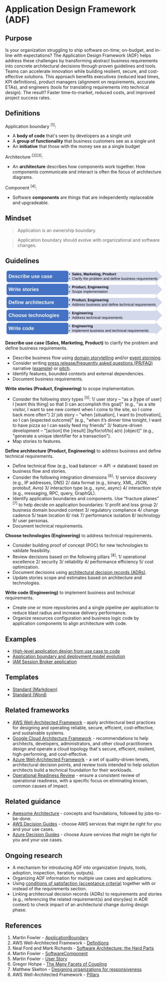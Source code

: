 # Application Design Framework (ADF)

## Purpose
Is your organization struggling to ship software on-time, on-budget, and in-line with expectations? The Application Design Framework (ADF) helps address these challenges by transforming abstract business requirements into concrete architectural decisions through proven guidelines and tools. Teams can accelerate innovation while building resilient, secure, and cost-effective solutions. This approach benefits executives (reduced lead times, KPI definitions), product managers (alignment on requirements, accurate ETAs), and engineers (tools for translating requirements into technical design). The result? Faster time-to-market, reduced costs, and improved project success rates.

## Definitions
Application boundary <sup>[1]</sup>:
* A **body of code** that's seen by developers as a single unit
* A **group of functionality** that business customers see as a single unit
* An **initiative** that those with the money see as a single budget

Architecture <sup>[2][3]</sup>:
* An **architecture** describes how components work together. How components communicate and interact is often the focus of architecture diagrams. 

Component <sup>[4]</sup>:
* Software **components** are things that are independently replaceable and upgradeable.

## Mindset
> Application is an ownership boundary.

> Application boundary should evolve with organizational and software changes.

## Guidelines

![](/images/adf-guidelines.svg)

**Describe use case (Sales, Marketing, Product)** to clarify the problem and define business requirements. 
* Describe business flow using [domain storytelling](https://domainstorytelling.org/quick-start-guide) and/or [event storming](https://en.wikipedia.org/wiki/Event_storming). 
* Consider writing [press release/frequently asked questions (PR/FAQ)](https://www.aboutamazon.com/news/workplace/an-insider-look-at-amazons-culture-and-processes) narrative ([example](https://www.allthingsdistributed.com/2024/11/aws-lambda-turns-10-a-rare-look-at-the-doc-that-started-it.html)) or [pitch](https://basecamp.com/shapeup/1.5-chapter-06). 
* Identify features, bounded contexts and external dependencies. 
* Document business requirements.

**Write stories (Product, Engineering)** to scope implementation. 
* Consider the following story types <sup>[5]</sup>: 1/ user story – "as a [type of user] I [want this thing] so that [I can accomplish this goal]" (e.g., "as a site visitor, I want to see new content when I come to the site, so I come back more often") 2/ job story – "when [situation], I want to [motivation], so I can [expected outcome]" (e.g., "when it’s dinner time tonight, I want to have pizza so I can easily feed my friends" 3/ feature-driven development – "[action] the [result] [by/for/of/to] a(n) [object]" (e.g., "generate a unique identifier for a transaction").
* Map stories to features.

**Define architecture (Product, Engineering)** to address business and define technical requirements. 
* Define technical flow (e.g., load balancer &#8594; API &#8594; database) based on business flow and stories. 
* Consider the following integration dimensions <sup>[6]</sup>: 1/ service discovery (e.g., IP addresses, DNS) 2/ data format (e.g., binary, XML, JSON, protobuf, Avro) 3/ interaction type (e.g., sync, async) 4/ interaction style (e.g., messaging, RPC, query, GraphQL).
* Identify application boundaries and components. Use “fracture planes” <sup>[7]</sup> to help decide on application boundaries: 1/ profit and loss group 2/ business domain bounded context 3/ regulatory compliance 4/ change cadence 5/ team location 6/ risk 7/ performance isolation 8/ technology 9/ user personas.
* Document technical requirements.

**Choose technologies (Engineering)** to address technical requirements. 
* Consider building proof of concept (POC) for new technologies to validate feasibility. 
* Review decisions based on the following pillars <sup>[8]</sup>: 1/ operational excellence 2/ security 3/ reliability 4/ performance efficiency 5/ cost optimization.
* Document decisions using [architectural decision records (ADRs)](https://docs.aws.amazon.com/prescriptive-guidance/latest/architectural-decision-records/appendix.html).
* Update stories scope and estimates based on architecture and technologies.

**Write code (Engineering)** to implement business and technical requirements.
* Create one or more repositories and a single pipeline per application to reduce blast radius and increase delivery performance.
* Organize resources configuration and business logic code by application components to align architecture with code.

## Examples
* [High-level application design from use case to code](examples/application-design/README.md)
* [Application boundary and deployment model evolution](examples/application-evolution/README.md)
* [IAM Session Broker application](examples/iam-session-broker/README.md)

## Templates
* [Standard (Markdown)](templates/Standard.txt)
* [Standard (Word)](templates/Standard.docx)

## Related frameworks
* [AWS Well-Architected Framework](https://aws.amazon.com/architecture/well-architected/) - apply architectural best practices for designing and operating reliable, secure, efficient, cost-effective, and sustainable systems.
* [Google Cloud Architecture Framework](https://cloud.google.com/architecture/framework) - recommendations to help architects, developers, administrators, and other cloud practitioners design and operate a cloud topology that's secure, efficient, resilient, high-performing, and cost-effective.
* [Azure Well-Architected Framework](https://learn.microsoft.com/en-us/azure/well-architected/) - a set of quality-driven tenets, architectural decision points, and review tools intended to help solution architects build a technical foundation for their workloads.
* [Operational Readiness Review](https://docs.aws.amazon.com/wellarchitected/latest/operational-readiness-reviews/wa-operational-readiness-reviews.html) - ensure a consistent review of operational readiness, with a specific focus on eliminating known, common causes of impact.

## Related guidance
* [Awesome Architecture](https://github.com/alexpulver/awesome-architecture) - concepts and foundations, followed by jobs-to-be-done.
* [AWS Decision Guides](https://aws.amazon.com/getting-started/decision-guides/) - choose AWS services that might be right for you and your use cases.
* [Azure Decision Guides](https://learn.microsoft.com/en-us/azure/cloud-adoption-framework/decision-guides/) - choose Azure services that might be right for you and your use cases.

## Ongoing research
* A mechanism for introducing ADF into organization (inputs, tools, adoption, inspection, iteration, outputs).
* Organizing ADF information for multiple use cases and applications.
* Using [conditions of satisfaction (acceptance criteria)](https://www.mountaingoatsoftware.com/blog/clarifying-the-relationship-between-definition-of-done-and-conditions-of-sa) together with or instead of the requirements section.
* Linking architecrual decision records (ADRs) to requirements and stories (e.g., referencing the related requirement(s) and story(ies) in ADR context) to check impact of an architectural change during design phase.

## References
1. Martin Fowler - [ApplicationBoundary](https://martinfowler.com/bliki/ApplicationBoundary.html)
2. AWS Well-Architected Framework - [Definitions](https://docs.aws.amazon.com/wellarchitected/latest/framework/definitions.html)
3. Neal Ford and Mark Richards - [Software Architecture: the Hard Parts](https://www.infoq.com/podcasts/software-architecture-hard-parts/)
4. Martin Fowler - [SoftwareComponent](https://martinfowler.com/bliki/SoftwareComponent.html)
5. Martin Fowler - [User Story](https://martinfowler.com/bliki/UserStory.html)
6. Gregor Hohpe - [The Many Facets of Coupling](https://www.enterpriseintegrationpatterns.com/ramblings/coupling_facets.html)
7. Matthew Skelton - [Designing organizations for responsiveness](https://blog.matthewskelton.net/2017/11/07/designing-organisations-for-responsiveness/#more-2053)
8. AWS Well-Architected Framework - [Pillars](https://docs.aws.amazon.com/wellarchitected/latest/framework/the-pillars-of-the-framework.html)
